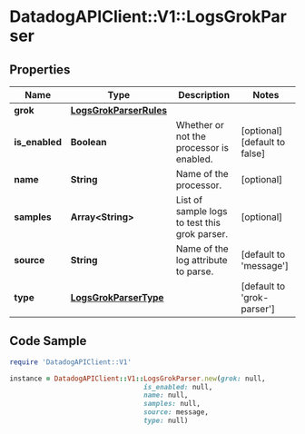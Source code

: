 # DatadogAPIClient::V1::LogsGrokParser

## Properties

Name | Type | Description | Notes
------------ | ------------- | ------------- | -------------
**grok** | [**LogsGrokParserRules**](LogsGrokParserRules.md) |  | 
**is_enabled** | **Boolean** | Whether or not the processor is enabled. | [optional] [default to false]
**name** | **String** | Name of the processor. | [optional] 
**samples** | **Array&lt;String&gt;** | List of sample logs to test this grok parser. | [optional] 
**source** | **String** | Name of the log attribute to parse. | [default to &#39;message&#39;]
**type** | [**LogsGrokParserType**](LogsGrokParserType.md) |  | [default to &#39;grok-parser&#39;]

## Code Sample

```ruby
require 'DatadogAPIClient::V1'

instance = DatadogAPIClient::V1::LogsGrokParser.new(grok: null,
                                 is_enabled: null,
                                 name: null,
                                 samples: null,
                                 source: message,
                                 type: null)
```


